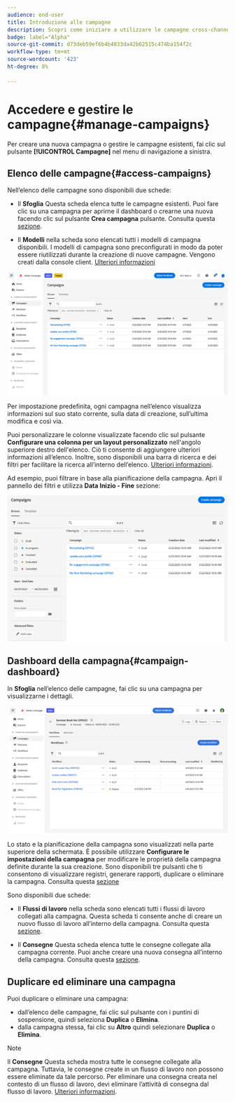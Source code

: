 ```yaml
---
audience: end-user
title: Introduzione alle campagne
description: Scopri come iniziare a utilizzare le campagne cross-channel
badge: label="Alpha"
source-git-commit: d73deb59ef6b4b4833da42b62515c474ba154f2c
workflow-type: tm+mt
source-wordcount: '423'
ht-degree: 8%

---
```



# Accedere e gestire le campagne{#manage-campaigns}

Per creare una nuova campagna o gestire le campagne esistenti, fai clic sul pulsante **[!UICONTROL Campagne]** nel menu di navigazione a sinistra.

## Elenco delle campagne{#access-campaigns}

Nell’elenco delle campagne sono disponibili due schede:

* Il **Sfoglia** Questa scheda elenca tutte le campagne esistenti. Puoi fare clic su una campagna per aprirne il dashboard o crearne una nuova facendo clic sul pulsante **Crea campagna** pulsante. Consulta questa [sezione](create-campaigns.md#create-campaigns).

* Il **Modelli** nella scheda sono elencati tutti i modelli di campagna disponibili. I modelli di campagna sono preconfigurati in modo da poter essere riutilizzati durante la creazione di nuove campagne. Vengono creati dalla console client. [Ulteriori informazioni](https://experienceleague.adobe.com/docs/campaign/automation/campaign-orchestration/marketing-campaign-templates.html?lang=it)

![Elenco campagne](assets/campaign-list.png)

Per impostazione predefinita, ogni campagna nell’elenco visualizza informazioni sul suo stato corrente, sulla data di creazione, sull’ultima modifica e così via.

Puoi personalizzare le colonne visualizzate facendo clic sul pulsante **Configurare una colonna per un layout personalizzato** nell&#39;angolo superiore destro dell&#39;elenco. Ciò ti consente di aggiungere ulteriori informazioni all’elenco. Inoltre, sono disponibili una barra di ricerca e dei filtri per facilitare la ricerca all’interno dell’elenco. [Ulteriori informazioni](../get-started/user-interface.md#list-screens).

Ad esempio, puoi filtrare in base alla pianificazione della campagna. Apri il pannello dei filtri e utilizza **Data Inizio - Fine** sezione:

![Filtro campagna](assets/campaign-filter-on-dates.png)

## Dashboard della campagna{#campaign-dashboard}

In **Sfoglia** nell’elenco delle campagne, fai clic su una campagna per visualizzarne i dettagli.

![Dashboard di Campaign](assets/campaign-dashboard.png)

Lo stato e la pianificazione della campagna sono visualizzati nella parte superiore della schermata. È possibile utilizzare **Configurare le impostazioni della campagna** per modificare le proprietà della campagna definite durante la sua creazione. Sono disponibili tre pulsanti che ti consentono di visualizzare registri, generare rapporti, duplicare o eliminare la campagna. Consulta questa [sezione](create-campaigns.md#create-campaigns)

Sono disponibili due schede:

* Il **Flussi di lavoro** nella scheda sono elencati tutti i flussi di lavoro collegati alla campagna. Questa scheda ti consente anche di creare un nuovo flusso di lavoro all’interno della campagna. Consulta questa [sezione](create-campaigns.md#create-campaigns).

* Il **Consegne** Questa scheda elenca tutte le consegne collegate alla campagna corrente. Puoi anche creare una nuova consegna all’interno della campagna. Consulta questa [sezione](create-campaigns.md#create-campaigns).

## Duplicare ed eliminare una campagna

Puoi duplicare o eliminare una campagna:

* dall’elenco delle campagne, fai clic sul pulsante con i puntini di sospensione, quindi seleziona **Duplica** o **Elimina**.
* dalla campagna stessa, fai clic su **Altro** quindi selezionare **Duplica** o **Elimina**.

>[!NOTE]
>
>Il **Consegne** Questa scheda mostra tutte le consegne collegate alla campagna. Tuttavia, le consegne create in un flusso di lavoro non possono essere eliminate da tale percorso. Per eliminare una consegna creata nel contesto di un flusso di lavoro, devi eliminare l’attività di consegna dal flusso di lavoro. [Ulteriori informazioni](../msg/gs-messages.md#delivery-delete).
